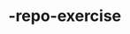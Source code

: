    # -repo-exercise   
  
        
   
     
       
    
         
        
                 
       
   
             
       
    
    
   
  
